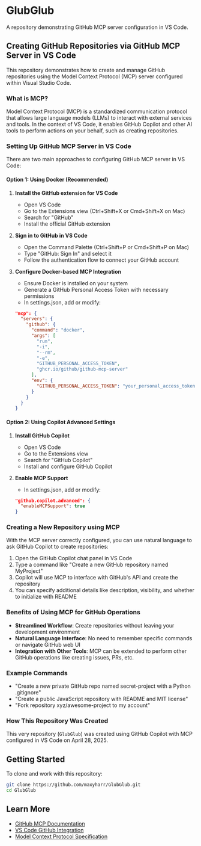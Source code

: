 # GlubGlub

A repository demonstrating GitHub MCP server configuration in VS Code.

## Creating GitHub Repositories via GitHub MCP Server in VS Code

This repository demonstrates how to create and manage GitHub repositories using the Model Context Protocol (MCP) server configured within Visual Studio Code.

### What is MCP?

Model Context Protocol (MCP) is a standardized communication protocol that allows large language models (LLMs) to interact with external services and tools. In the context of VS Code, it enables GitHub Copilot and other AI tools to perform actions on your behalf, such as creating repositories.

### Setting Up GitHub MCP Server in VS Code

There are two main approaches to configuring GitHub MCP server in VS Code:

#### Option 1: Using Docker (Recommended)

1. **Install the GitHub extension for VS Code**
   - Open VS Code
   - Go to the Extensions view (Ctrl+Shift+X or Cmd+Shift+X on Mac)
   - Search for "GitHub"
   - Install the official GitHub extension

2. **Sign in to GitHub in VS Code**
   - Open the Command Palette (Ctrl+Shift+P or Cmd+Shift+P on Mac)
   - Type "GitHub: Sign In" and select it
   - Follow the authentication flow to connect your GitHub account

3. **Configure Docker-based MCP Integration**
   - Ensure Docker is installed on your system
   - Generate a GitHub Personal Access Token with necessary permissions
   - In settings.json, add or modify:
   ```json
   "mcp": {
     "servers": {
       "github": {
         "command": "docker",
         "args": [
           "run",
           "-i",
           "--rm",
           "-e",
           "GITHUB_PERSONAL_ACCESS_TOKEN",
           "ghcr.io/github/github-mcp-server"
         ],
         "env": {
           "GITHUB_PERSONAL_ACCESS_TOKEN": "your_personal_access_token"
         }
       }
     }
   }
   ```

#### Option 2: Using Copilot Advanced Settings

1. **Install GitHub Copilot**
   - Open VS Code
   - Go to the Extensions view
   - Search for "GitHub Copilot"
   - Install and configure GitHub Copilot

2. **Enable MCP Support**
   - In settings.json, add or modify:
   ```json
   "github.copilot.advanced": {
     "enableMCPSupport": true
   }
   ```

### Creating a New Repository using MCP

With the MCP server correctly configured, you can use natural language to ask GitHub Copilot to create repositories:

1. Open the GitHub Copilot chat panel in VS Code
2. Type a command like "Create a new GitHub repository named MyProject"
3. Copilot will use MCP to interface with GitHub's API and create the repository
4. You can specify additional details like description, visibility, and whether to initialize with README

### Benefits of Using MCP for GitHub Operations

- **Streamlined Workflow**: Create repositories without leaving your development environment
- **Natural Language Interface**: No need to remember specific commands or navigate GitHub web UI
- **Integration with Other Tools**: MCP can be extended to perform other GitHub operations like creating issues, PRs, etc.

### Example Commands

- "Create a new private GitHub repo named secret-project with a Python .gitignore"
- "Create a public JavaScript repository with README and MIT license"
- "Fork repository xyz/awesome-project to my account"

### How This Repository Was Created

This very repository (`GlubGlub`) was created using GitHub Copilot with MCP configured in VS Code on April 28, 2025.

## Getting Started

To clone and work with this repository:

```bash
git clone https://github.com/maxyharr/GlubGlub.git
cd GlubGlub
```

## Learn More

- [GitHub MCP Documentation](https://docs.github.com/en/mcp)
- [VS Code GitHub Integration](https://code.visualstudio.com/docs/editor/github)
- [Model Context Protocol Specification](https://github.com/microsoft/model-context-protocol)